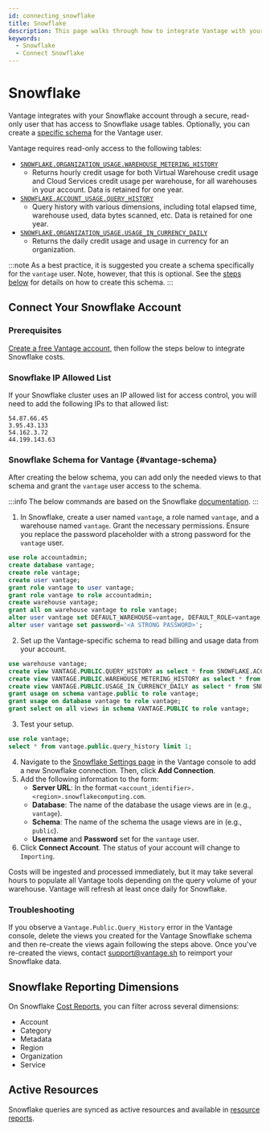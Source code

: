 ```yaml
---
id: connecting_snowflake
title: Snowflake
description: This page walks through how to integrate Vantage with your Snowflake account.
keywords:
  - Snowflake
  - Connect Snowflake
---
```


# Snowflake

Vantage integrates with your Snowflake account through a secure, read-only user that has access to Snowflake usage tables. Optionally, you can create a [specific schema](/connecting_snowflake#vantage-schema) for the Vantage user.

Vantage requires read-only access to the following tables:


- [`SNOWFLAKE.ORGANIZATION_USAGE.WAREHOUSE_METERING_HISTORY`](https://docs.snowflake.com/en/sql-reference/functions/warehouse_metering_history.html)
  - Returns hourly credit usage for both Virtual Warehouse credit usage and Cloud Services credit usage per warehouse, for all warehouses in your account. Data is retained for one year.
- [`SNOWFLAKE.ACCOUNT_USAGE.QUERY_HISTORY`](https://docs.snowflake.com/en/sql-reference/account-usage/query_history.html)
  - Query history with various dimensions, including total elapsed time, warehouse used, data bytes scanned, etc. Data is retained for one year.
- [`SNOWFLAKE.ORGANIZATION_USAGE.USAGE_IN_CURRENCY_DAILY`](https://docs.snowflake.com/en/sql-reference/organization-usage/usage_in_currency_daily.html)
  - Returns the daily credit usage and usage in currency for an organization.

:::note
As a best practice, it is suggested you create a schema specifically for the `vantage` user. Note, however, that this is optional. See the [steps below](/connecting_snowflake#vantage-schema) for details on how to create this schema.
:::


## Connect Your Snowflake Account

### Prerequisites

[Create a free Vantage account](https://console.vantage.sh/signup), then follow the steps below to integrate Snowflake costs.

### Snowflake IP Allowed List

If your Snowflake cluster uses an IP allowed list for access control, you will need to add the following IPs to that allowed list:

```
54.87.66.45
3.95.43.133
54.162.3.72
44.199.143.63
```

### Snowflake Schema for Vantage {#vantage-schema}

After creating the below schema, you can add only the needed views to that schema and grant the `vantage` user access to the schema.

:::info
The below commands are based on the Snowflake [documentation](https://community.snowflake.com/s/article/Solution-Grant-access-to-specific-views-in-SNOWFLAKE-ACCOUNT-USAGE-to-custom-roles).
:::

1. In Snowflake, create a user named `vantage`, a role named `vantage`, and a warehouse named `vantage`. Grant the necessary permissions. Ensure you replace the password placeholder with a strong password for the `vantage` user.

  ```sql
  use role accountadmin;
  create database vantage;
  create role vantage;
  create user vantage;
  grant role vantage to user vantage;
  grant role vantage to role accountadmin;
  create warehouse vantage;
  grant all on warehouse vantage to role vantage;
  alter user vantage set DEFAULT_WAREHOUSE=vantage, DEFAULT_ROLE=vantage;
  alter user vantage set password='<A STRONG PASSWORD>';
  ```

2. Set up the Vantage-specific schema to read billing and usage data from your account.

  ```sql
  use warehouse vantage;
  create view VANTAGE.PUBLIC.QUERY_HISTORY as select * from SNOWFLAKE.ACCOUNT_USAGE.QUERY_HISTORY;
  create view VANTAGE.PUBLIC.WAREHOUSE_METERING_HISTORY as select * from SNOWFLAKE.ORGANIZATION_USAGE.WAREHOUSE_METERING_HISTORY;
  create view VANTAGE.PUBLIC.USAGE_IN_CURRENCY_DAILY as select * from SNOWFLAKE.ORGANIZATION_USAGE.USAGE_IN_CURRENCY_DAILY;
  grant usage on schema vantage.public to role vantage;
  grant usage on database vantage to role vantage;
  grant select on all views in schema VANTAGE.PUBLIC to role vantage;
  ```

3. Test your setup.

  ```sql
  use role vantage;
  select * from vantage.public.query_history limit 1;
  ```

4. Navigate to the [Snowflake Settings page](https://console.vantage.sh/settings/snowflake) in the Vantage console to add a new Snowflake connection. Then, click **Add Connection**. 
5. Add the following information to the form:
   - **Server URL**: In the format `<account_identifier>.<region>.snowflakecomputing.com`. 
   - **Database**: The name of the database the usage views are in (e.g., `vantage`).
   - **Schema**: The name of the schema the usage views are in (e.g., `public`).
   - **Username** and **Password** set for the `vantage` user. 
6. Click **Connect Account**. The status of your account will change to `Importing`. 

Costs will be ingested and processed immediately, but it may take several hours to populate all Vantage tools depending on the query volume of your warehouse. Vantage will refresh at least once daily for Snowflake. 


### Troubleshooting

If you observe a `Vantage.Public.Query_History` error in the Vantage console, delete the views you created for the Vantage Snowflake schema and then re-create the views again following the steps above. Once you've re-created the views, contact [support@vantage.sh](mailto:support@vantage.sh) to reimport your Snowflake data.

## Snowflake Reporting Dimensions

On Snowflake [Cost Reports](/cost_reports), you can filter across several dimensions:

- Account
- Category 
- Metadata
- Region
- Organization
- Service

## Active Resources 

Snowflake queries are synced as active resources and available in [resource reports](/active_resources).
